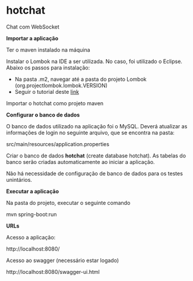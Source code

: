 # hotchat

Chat com WebSocket

**Importar a aplicação**

Ter o maven instalado na máquina

Instalar o Lombok na IDE a ser utilizada. No caso, foi utilizado o Eclipse. Abaixo os passos para instalação:

- Na pasta .m2, navegar até a pasta do projeto Lombok (org.projectlombok.lombok.VERSION)
- Seguir o tutorial deste [link](https://projectlombok.org/setup/eclipse)

Importar o hotchat como projeto maven

**Configurar o banco de dados**

O banco de dados utilizado na aplicação foi o MySQL. Deverá atualizar as informações de login no seguinte arquivo, que se encontra na pasta:

src/main/resources/application.properties

Criar o banco de dados **hotchat** (create database hotchat). As tabelas do banco serão criadas automaticamente ao iniciar a aplicação.

Não há necessidade de configuração de banco de dados para os testes unintários.

**Executar a aplicação**

Na pasta do projeto, executar o seguinte comando

mvn spring-boot:run

**URLs**

Acesso a aplicação:

http://localhost:8080/

Acesso ao swagger (necessário estar logado)

http://localhost:8080/swagger-ui.html
